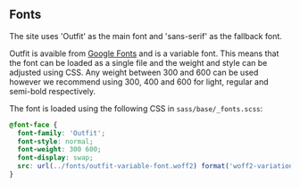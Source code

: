 ## Fonts

The site uses 'Outfit' as the main font and 'sans-serif' as the fallback font.

Outfit is avaible from [Google Fonts](https://fonts.google.com/specimen/Outfit) and is a variable font. This means that the font can be loaded as a single file and the weight and style can be adjusted using CSS. Any weight between 300 and 600 can be used however we recommend using 300, 400 and 600 for light, regular and semi-bold respectively.

The font is loaded using the following CSS in `sass/base/_fonts.scss`:

```css
@font-face {
  font-family: 'Outfit';
  font-style: normal;
  font-weight: 300 600;
  font-display: swap;
  src: url(../fonts/outfit-variable-font.woff2) format('woff2-variations');
}
```
